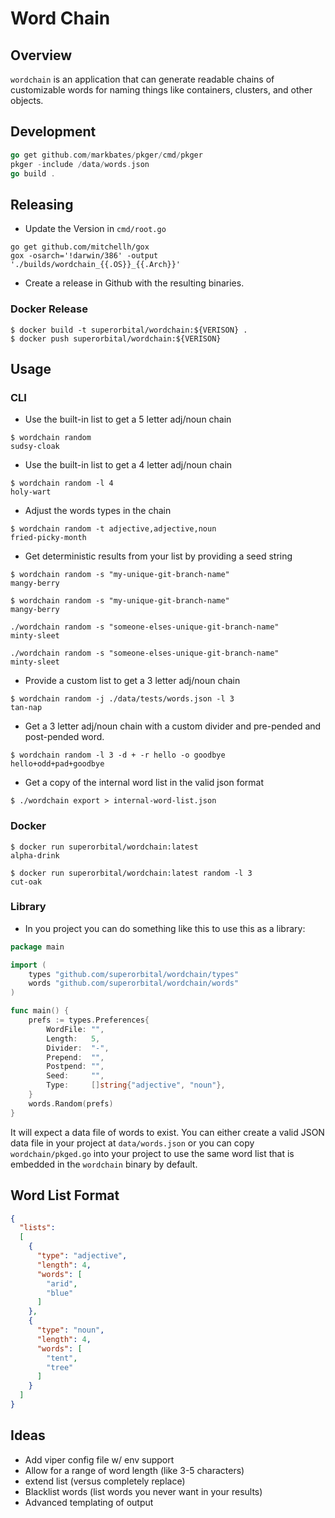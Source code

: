 # Word Chain

## Overview

`wordchain` is an application that can generate readable chains of customizable words for naming things like containers, clusters, and other objects.

## Development

```go
go get github.com/markbates/pkger/cmd/pkger
pkger -include /data/words.json
go build .
```

## Releasing

* Update the Version in `cmd/root.go`

```shell
go get github.com/mitchellh/gox
gox -osarch='!darwin/386' -output './builds/wordchain_{{.OS}}_{{.Arch}}'
```

* Create a release in Github with the resulting binaries.

### Docker Release

```shell
$ docker build -t superorbital/wordchain:${VERISON} .
$ docker push superorbital/wordchain:${VERISON}
```

## Usage

### CLI

* Use the built-in list to get a 5 letter adj/noun chain

```shell
$ wordchain random
sudsy-cloak
```

* Use the built-in list to get a 4 letter adj/noun chain

```shell
$ wordchain random -l 4
holy-wart
```

* Adjust the words types in the chain

```shell
$ wordchain random -t adjective,adjective,noun
fried-picky-month
```

* Get deterministic results from your list by providing a seed string

```shell
$ wordchain random -s "my-unique-git-branch-name"
mangy-berry

$ wordchain random -s "my-unique-git-branch-name"
mangy-berry

./wordchain random -s "someone-elses-unique-git-branch-name"
minty-sleet

./wordchain random -s "someone-elses-unique-git-branch-name"
minty-sleet
```

* Provide a custom list to get a 3 letter adj/noun chain

```shell
$ wordchain random -j ./data/tests/words.json -l 3
tan-nap
```

* Get a 3 letter adj/noun chain with a custom divider and pre-pended and post-pended word.

```shell
$ wordchain random -l 3 -d + -r hello -o goodbye
hello+odd+pad+goodbye
```

* Get a copy of the internal word list in the valid json format

```shell
$ ./wordchain export > internal-word-list.json
```

### Docker

```shell
$ docker run superorbital/wordchain:latest
alpha-drink

$ docker run superorbital/wordchain:latest random -l 3
cut-oak
```

### Library

* In you project you can do something like this to use this as a library:

```go
package main

import (
	types "github.com/superorbital/wordchain/types"
	words "github.com/superorbital/wordchain/words"
)

func main() {
	prefs := types.Preferences{
		WordFile: "",
		Length:   5,
		Divider:  "-",
		Prepend:  "",
		Postpend: "",
		Seed:     "",
		Type:     []string{"adjective", "noun"},
	}
	words.Random(prefs)
}
```

It will expect a data file of words to exist. You can either create a valid JSON data file in your project at `data/words.json` or you can copy `wordchain/pkged.go` into your project to use the same word list that is embedded in the `wordchain` binary by default.

## Word List Format

```json
{
  "lists":
  [
    {
      "type": "adjective",
      "length": 4,
      "words": [
        "arid",
        "blue"
      ]
    },
    {
      "type": "noun",
      "length": 4,
      "words": [
        "tent",
        "tree"
      ]
    }
  ]
}
```

## Ideas

* Add viper config file w/ env support
* Allow for a range of word length (like 3-5 characters)
* extend list (versus completely replace)
* Blacklist words (list words you never want in your results)
* Advanced templating of output
